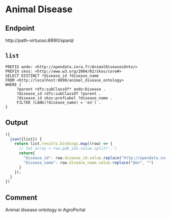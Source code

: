 # Animal Disease

## Endpoint
http://path-virtuoso:8890/sparql

## `list`

```sparql
PREFIX ando: <http://opendata.inra.fr/AnimalDiseasesOnto/>
PREFIX skos: <http://www.w3.org/2004/02/skos/core#>
SELECT DISTINCT ?disease_id ?disease_name
FROM <http://localhost:8890/animal_disease_ontology>
WHERE {
     ?parent rdfs:subClassOf* ando:Disease .
     ?disease_id rdfs:subClassOf ?parent .
     ?disease_id skos:prefLabel ?disease_name .
     FILTER (LANG(?disease_name) = 'en') .
}

```

## Output

```javascript
({
  json({list}) {
    return list.results.bindings.map((row) => {
      // let array = row.pdb_ids.value.split(',')
      return{
        "Disease_id": row.disease_id.value.replace("http://opendata.inra.fr/AnimalDiseasesOnto/",""),
        "Disease_name": row.disease_name.value.replace("@en", "")
      }
    });
  }
})

```

## Comment
Animal disease ontology in AgroPortal